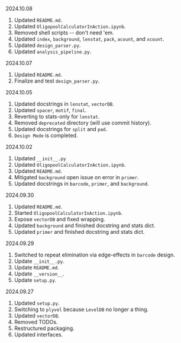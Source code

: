 2024.10.08
1. Updated `README.md`.
2. Updated `OligopoolCalculatorInAction.ipynb`.
3. Removed shell scripts -- don't need 'em.
4. Updated `index`, `background`, `lenstat`, `pack`, `acount`, and `xcount`.
5. Updated `design_parser.py`.
6. Updated `analysis_pipeline.py`.

2024.10.07
1. Updated `README.md`.
2. Finalize and test `design_parser.py`.

2024.10.05
1. Updated docstrings in `lenstat`, `vectorDB`.
2. Updated `spacer`, `motif`, `final`.
3. Reverting to stats-only for `lenstat`.
4. Removed `deprecated` directory (will use commit history).
5. Updated docstrings for `split` and `pad`.
6. `Design Mode` is completed.

2024.10.02
1. Updated `__init__.py`
2. Updated `OligopoolCalculatorInAction.ipynb`.
3. Updated `README.md`.
4. Mitigated `background` open issue on error in `primer`.
5. Updated docstrings in `barcode`, `primer`, and `background`.

2024.09.30
1. Updated `README.md`.
2. Started `OligopoolCalculatorInAction.ipynb`.
3. Expose `vectorDB` and fixed wrapping.
4. Updated `background` and finished docstring and stats dict.
5. Updated `primer` and finished docstring and stats dict.

2024.09.29
1. Switched to repeat elimination via edge-effects in `barcode` design.
2. Update `__init__.py`.
3. Update `README.md`.
4. Update `__version__`.
5. Update `setup.py`.

2024.09.27
1. Updated `setup.py`.
2. Switching to `plyvel` because `LevelDB` no longer a thing.
3. Updated `vectorDB`.
4. Removed TODOs.
5. Restructured packaging.
6. Updated interfaces.